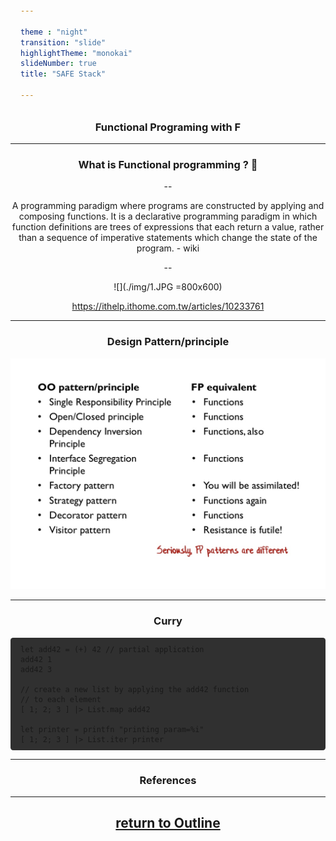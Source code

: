 ```yaml
---

theme : "night"
transition: "slide"
highlightTheme: "monokai"
slideNumber: true
title: "SAFE Stack"

---
```


### Functional Programing with F #

<style>
pre {
  background: #303030;
  padding: 10px 16px;
  border-radius: 0.3em;
  counter-reset: line;
}
pre code[class*="="] .line {
  display: block;
  line-height: 1.8rem;
  font-size: 1em;
}
pre code[class*="="] .line:before {
  counter-increment: line;
  content: counter(line);
  display: inline-block;
  border-right: 3px solid #6ce26c !important;
  padding: 0 .5em;
  margin-right: .5em;
  color: #afafaf !important;
  width: 24px;
  text-align: right;
}

.reveal .slides > section > section {
  text-align: center;
}

h1,h2,h3,h4 {
  text-align: center;
}

p {
  text-align: center;
}
</style>

---

### What is Functional programming ? 🤔

--

A programming paradigm where programs are constructed by applying and composing functions. It is a declarative programming paradigm in which function definitions are trees of expressions that each return a value, rather than a sequence of imperative statements which change the state of the program. - wiki

--

![](./img/1.JPG =800x600)

<https://ithelp.ithome.com.tw/articles/10233761>

---

### Design Pattern/principle

![](./img/all-functions.png)

---

### Curry

```
let add42 = (+) 42 // partial application
add42 1
add42 3

// create a new list by applying the add42 function
// to each element
[ 1; 2; 3 ] |> List.map add42

let printer = printfn "printing param=%i"
[ 1; 2; 3 ] |> List.iter printer
```


---

### References

---

## [return to Outline](../../export/index.html#/2)
